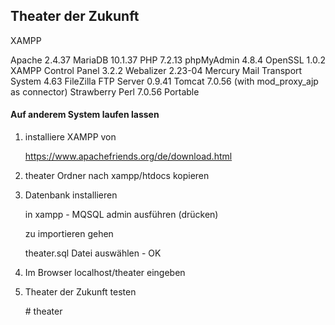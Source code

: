 ## Theater der Zukunft


XAMPP

Apache 2.4.37
MariaDB 10.1.37
PHP 7.2.13
phpMyAdmin 4.8.4
OpenSSL 1.0.2
XAMPP Control Panel 3.2.2
Webalizer 2.23-04
Mercury Mail Transport System 4.63
FileZilla FTP Server 0.9.41
Tomcat 7.0.56 (with mod_proxy_ajp as connector)
Strawberry Perl 7.0.56 Portable

#### Auf anderem System laufen lassen
1. installiere XAMPP von

    https://www.apachefriends.org/de/download.html

2. theater Ordner nach xampp/htdocs kopieren

3. Datenbank installieren

    in xampp - MQSQL admin ausführen (drücken)
    
    zu importieren gehen
    
    theater.sql Datei auswählen - OK
    
4. Im Browser localhost/theater eingeben

5. Theater der Zukunft testen
    
     #   t h e a t e r  
 